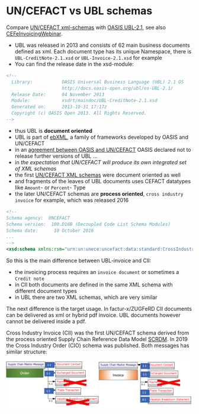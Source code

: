 # UN/CEFACT vs UBL schemas

Compare [UN/CEFACT xml-schemas](https://unece.org/trade/uncefact/xml-schemas) with [OASIS UBL-2.1](https://docs.oasis-open.org/ubl/UBL-2.1.html), see also [CEFeInvoicingWebinar](https://ec.europa.eu/cefdigital/wiki/download/attachments/44893070/CEFeInvoicingWebinar%20v1.00.pdf).

- UBL was released in 2013 and consists of 62 main business documents defined as xml. Each document type has its unique Namespace, there is `UBL-CreditNote-2.1.xsd` or `UBL-Invoice-2.1.xsd` for example
- You can find the release date in the xsd-module:

```xml
<!--
  Library:           OASIS Universal Business Language (UBL) 2.1 OS
                     http://docs.oasis-open.org/ubl/os-UBL-2.1/
  Release Date:      04 November 2013
  Module:            xsdrt/maindoc/UBL-CreditNote-2.1.xsd
  Generated on:      2013-10-31 17:17z
  Copyright (c) OASIS Open 2013. All Rights Reserved.
-->
```

- thus UBL is **document oriented**
- UBL is part of [ebXML](https://en.wikipedia.org/wiki/EbXML), a family of frameworks developed by OASIS and UN/CEFACT
- in an [agreement between OASIS and UN/CEFACT](http://ubl.xml.org/ebXML) OASIS declared not to release further versions of UBL ...
- in _the expectation that UN/CEFACT will produce its own integrated set of XML schemas_
- the first [UN/CEFACT XML schemas](https://unece.org/trade/uncefact/xml-schemas) were document oriented as well
- and fragments of the leaves of UBL documents uses CEFACT datatypes like `Amount`- or `Percent`- Type
- the later UN/CEFACT schemas are **process oriented**, `cross industry invoice` for example, which was released 2016

```xml
<!--
Schema agency:  UNCEFACT
Schema version:  100.D16B (Decoupled Code List Schema Modules)
Schema date:      10 October 2016
...
-->
<xsd:schema xmlns:rsm="urn:un:unece:uncefact:data:standard:CrossIndustryInvoice:100" ...
```

So this is the main difference between UBL-invoice and CII:
- the invoicing process requires an `invoice document` or sometimes a `Credit note`
- in CII both documents are defined in the same XML schema with different document types
- in UBL there are two XML schemas, which are very similar

The next difference is the target usage. In factur-x/ZUGFeRD CII documents can be delivered as xml or hybrid pdf invoice. UBL documents however cannot be delivered inside a pdf.

Cross Industry Invoice (CII) was the first UN/CEFACT schema derived from the process oriented Supply Chain Reference Data Model [SCRDM](https://www.unescap.org/sites/default/files/Session%202_SCRDM_UNCEFACT.pdf). In 2019 the Cross Industry Order (CIO) schema was published. Both messages has similar structure:

![](../image/CIOvsCII.PNG)

